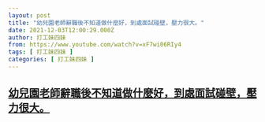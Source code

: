 ```yaml
---
layout: post
title: "幼兒園老師辭職後不知道做什麼好，到處面試碰壁，壓力很大。"
date: 2021-12-03T12:00:29.000Z
author: 打工妹四妹
from: https://www.youtube.com/watch?v=xF7wi06RIy4
tags: [ 打工妹四妹 ]
categories: [ 打工妹四妹 ]
---
```

<!--1638532829000-->
[幼兒園老師辭職後不知道做什麼好，到處面試碰壁，壓力很大。](https://www.youtube.com/watch?v=xF7wi06RIy4)
------

<div>

</div>
